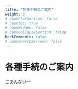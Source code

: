 ```yaml
---
title: "各種手続のご案内"
weight: 3
# bookFlatSection: false
# bookToc: true
# bookHidden: false
# bookCollapseSection: false
bookComments: false
# bookSearchExclude: false
---
```


# 各種手続のご案内

ごあんないー